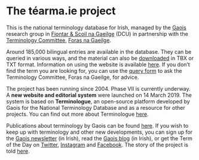 # The téarma.ie project

This is the national terminology database for Irish, managed by the [Gaois](https://www.gaois.ie/) research group in [Fiontar & Scoil na Gaeilge](https://www.dcu.ie/fiontarscoilnagaeilge) (DCU) in partnership with the [Terminology Committee](https://www.forasnagaeilge.ie/fuinn/focloireacht/), [Foras na Gaeilge](https://www.forasnagaeilge.ie/).

Around 185,000 bilingual entries are available in the database. They can be queried in various ways, and the material can also be [downloaded](/ioslodail/) in TBX or TXT format. Information on using the website is available [here](/cabhair/conas-usaid.en). If you don’t find the term you are looking for, you can use the [query form](/ceist/) to ask the Terminology Committee, Foras na Gaeilge, for advice.

The project has been running since 2004. Phase VII is currently underway. A **new website and editorial system** were launched on 14 March 2019. The system is based on **Terminologue**, an open-source platform developed by Gaois for the National Terminology Database and as a resource for other projects. You can find out more about Terminologue [here](http://www.terminologue.org/).

Publications about terminology by Gaois can be found [here](https://www.gaois.ie/en/about/publications/). If you wish to keep up with terminology and other new developments, you can sign up for the [Gaois newsletter](https://www.gaois.ie/en/newsletter/) (in Irish), read the [Gaois blog](https://www.gaois.ie/en/blog/) (in Irish), or get the Term of the Day on [Twitter](https://twitter.com/tearma_ie), [Instagram](https://www.instagram.com/tearma_ie/) and [Facebook](https://www.facebook.com/tearma.ie/). The story of the project is told [here](https://www.tearma.ie/eolas/stair.en).
